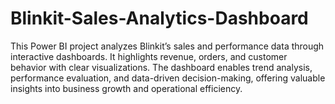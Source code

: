 # Blinkit-Sales-Analytics-Dashboard
This Power BI project analyzes Blinkit’s sales and performance data through interactive dashboards. It highlights revenue, orders, and customer behavior with clear visualizations. The dashboard enables trend analysis, performance evaluation, and data-driven decision-making, offering valuable insights into business growth and operational efficiency.
